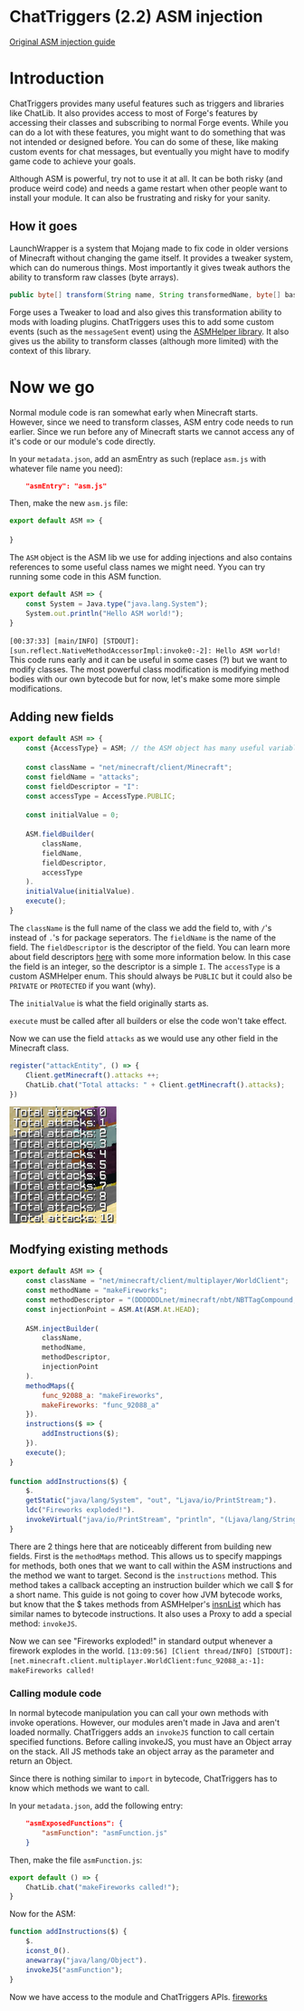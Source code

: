 # ChatTriggers (2.2) ASM injection
[Original ASM injection guide](https://github.com/ChatTriggers/ChatTriggers/wiki/ASM-Injection)

# Introduction

ChatTriggers provides many useful features such as triggers and libraries like ChatLib. It also provides access to most of Forge's features by accessing their classes and subscribing to normal Forge events.
While you can do a lot with these features, you might want to do something that was not intended or designed before. You can do some of these, like making custom events for chat messages, but eventually you might have to modify game code to achieve your goals.

Although ASM is powerful, try not to use it at all. It can be both risky (and produce weird code) and needs a game restart when other people want to install your module. It can also be frustrating and risky for your sanity.

## How it goes

LaunchWrapper is a system that Mojang made to fix code in older versions of Minecraft without changing the game itself. It provides a tweaker system, which can do numerous things. Most importantly it gives tweak authors the ability to transform raw classes (byte arrays).
```java
public byte[] transform(String name, String transformedName, byte[] basicClass);
```
Forge uses a Tweaker to load and also gives this transformation ability to mods with loading plugins. ChatTriggers uses this to add some custom events (such as the `messageSent` event) using the [ASMHelper library](https://github.com/ChatTriggers/ChatTriggers/wiki/ASM-Injection). It also gives us the ability to transform classes (although more limited) with the context of this library.

# Now we go

Normal module code is ran somewhat early when Minecraft starts. However, since we need to transform classes, ASM entry code needs to run earlier. Since we run before any of Minecraft starts we cannot access any of it's code or our module's code directly.

In your `metadata.json`, add an asmEntry as such (replace `asm.js` with whatever file name you need):
```json
    "asmEntry": "asm.js" 
```
Then, make the new `asm.js` file:
```js
export default ASM => {

}
```
The `ASM` object is the ASM lib we use for adding injections and also contains references to some useful class names we might need.
Yyou can try running some code in this ASM function.
```js
export default ASM => {
    const System = Java.type("java.lang.System");
    System.out.println("Hello ASM world!");
}
```
`
[00:37:33] [main/INFO] [STDOUT]: [sun.reflect.NativeMethodAccessorImpl:invoke0:-2]: Hello ASM world!
`
This code runs early and it can be useful in some cases (?) but we want to modify classes. The most powerful class modification is modifying method bodies with our own bytecode but for now, let's make some more simple modifications. 

## Adding new fields

```js
export default ASM => {
    const {AccessType} = ASM; // the ASM object has many useful variables and such

    const className = "net/minecraft/client/Minecraft";
    const fieldName = "attacks";
    const fieldDescriptor = "I":
    const accessType = AccessType.PUBLIC;

    const initialValue = 0;

    ASM.fieldBuilder(
        className,
        fieldName,
        fieldDescriptor,
        accessType
    ).
    initialValue(initialValue).
    execute();
}
```

The `className` is the full name of the class we add the field to, with `/`'s instead of `.`'s for package seperators.
The `fieldName` is the name of the field. 
The `fieldDescriptor` is the descriptor of the field. You can learn more about field descriptors [here](https://docs.oracle.com/javase/specs/jvms/se17/html/jvms-4.html#jvms-4.3.2) with some more information below. In this case the field is an integer, so the descriptor is a simple `I`.
The `accessType` is a custom ASMHelper enum. This should always be `PUBLIC` but it could also be `PRIVATE` or `PROTECTED` if you want (why).

The `initialValue` is what the field originally starts as.

`execute` must be called after all builders or else the code won't take effect.

Now we can use the field `attacks` as we would use any other field in the Minecraft class.
```js
register("attackEntity", () => {
    Client.getMinecraft().attacks ++;
    ChatLib.chat("Total attacks: " + Client.getMinecraft().attacks);	
})
```
![image](pictures/totalattacks.png)

## Modfying existing methods

```js
export default ASM => {
    const className = "net/minecraft/client/multiplayer/WorldClient";
    const methodName = "makeFireworks";
    const methodDescriptor = "(DDDDDDLnet/minecraft/nbt/NBTTagCompound;)V";
    const injectionPoint = ASM.At(ASM.At.HEAD);

    ASM.injectBuilder(
        className,
        methodName,
        methodDescriptor,
        injectionPoint
    ).
    methodMaps({
        func_92088_a: "makeFireworks",
        makeFireworks: "func_92088_a"
    }).
    instructions($ => {
        addInstructions($);
    }).
    execute();
}

function addInstructions($) {
    $.
    getStatic("java/lang/System", "out", "Ljava/io/PrintStream;").
    ldc("Fireworks exploded!").
    invokeVirtual("java/io/PrintStream", "println", "(Ljava/lang/String;)V");
}
```

There are 2 things here that are noticeably different from building new fields.
First is the `methodMaps` method. This allows us to specify mappings for methods, both ones that we want to call within the ASM instructions and the method we want to target.
Second is the `instructions` method. This method takes a callback accepting an instruction builder which we call $ for a short name.
This guide is not going to cover how JVM bytecode works, but know that the $ takes methods from ASMHelper's [insnList](https://github.com/FalseHonesty/AsmHelper/blob/master/src/main/kotlin/dev/falsehonesty/asmhelper/dsl/instructions/insnList.kt) which has similar names to bytecode instructions. It also uses a Proxy to add a special method: `invokeJS`.

Now we can see "Fireworks exploded!" in standard output whenever a firework explodes in the world.
`
[13:09:56] [Client thread/INFO] [STDOUT]: [net.minecraft.client.multiplayer.WorldClient:func_92088_a:-1]: makeFireworks called!
`

### Calling module code
In normal bytecode manipulation you can call your own methods with invoke operations. However, our modules aren't made in Java and aren't loaded normally. ChatTriggers adds an `invokeJS` function to call certain specified functions.
Before calling invokeJS, you must have an Object array on the stack. All JS methods take an object array as the parameter and return an Object.

Since there is nothing similar to `import` in bytecode, ChatTriggers has to know which methods we want to call.

In your `metadata.json`, add the following entry:
```json
    "asmExposedFunctions": {
        "asmFunction": "asmFunction.js"
    }
```

Then, make the file `asmFunction.js`:
```js
export default () => {
    ChatLib.chat("makeFireworks called!");
}
```
Now for the ASM:
```js
function addInstructions($) {
    $.
    iconst_0().
    anewarray("java/lang/Object").
    invokeJS("asmFunction");
}
```

Now we have access to the module and ChatTriggers APIs.
[fireworks](fireworks.png)

